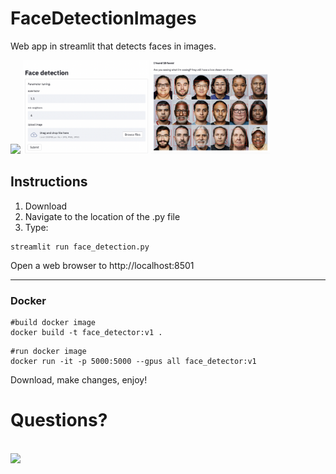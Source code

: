 # FaceDetectionImages
Web app in streamlit that detects faces in images. 

<img src="https://github.com/user-attachments/assets/c93ed387-536d-4a6b-aae9-f7f378b7793d" height="150">


<img src="images/Intro.png" height="150">
<img src="images/results.png" height="150">

## Instructions

1. Download
2. Navigate to the location of the .py file
3. Type:
```
streamlit run face_detection.py
```


Open a web browser to http://localhost:8501

<hr>

### Docker
```
#build docker image
docker build -t face_detector:v1 .
```

```
#run docker image
docker run -it -p 5000:5000 --gpus all face_detector:v1
```
Download, make changes, enjoy!

# Questions?
<br>
<img src="https://github.com/user-attachments/assets/710669b1-49b7-4936-834c-c523781db754"  height="150">
